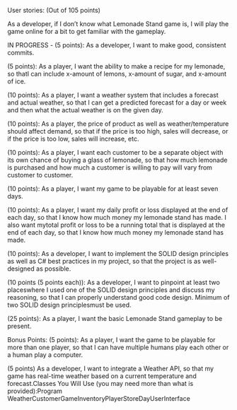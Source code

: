 User stories: (Out of 105 points)

As a developer, if I don’t know what Lemonade Stand game is, I will play the game online for a bit to get familiar with the gameplay.

IN PROGRESS - (5 points): As a developer, I want to make good, consistent commits.

(5 points): As a player, I want the ability to make a recipe for my lemonade, so thatI can include x-amount of lemons, x-amount of sugar, and x-amount of ice. 

(10 points): As a player, I want a weather system that includes a forecast and actual weather, so that I can get a predicted forecast for a day or week and then what the actual weather is on the given day.

(10 points): As a player, the price of product as well as weather/temperature should affect demand, so that if the price is too high, sales will decrease, or if the price is too low, sales will increase, etc. 

(10 points): As a player, I want each customer to be a separate object with its own chance of buying a glass of lemonade, so that how much lemonade is purchased and how much a customer is willing to pay will vary from customer to customer.

(10 points): As a player, I want my game to be playable for at least seven days.

(10 points): As a player, I want my daily profit or loss displayed at the end of each day, so that I know how much money my lemonade stand has made. I also want mytotal profit or loss to be a running total that is displayed at the end of each day, so that I know how much money my lemonade stand has made. 

(10 points): As a developer, I want to implement the SOLID design principles as well as C# best practices in my project, so that the project is as well-designed as possible.

(10 points (5 points each)): As a developer, I want to pinpoint at least two placeswhere I used one of the SOLID design principles and discuss my reasoning, so that I can properly understand good code design. Minimum of two SOLID design principlesmust be used. 

(25 points): As a player, I want the basic Lemonade Stand gameplay to be present.

Bonus Points:
(5 points): As a player, I want the game to be playable for more than one player, so that I can have multiple humans play each other or a human play a computer.

(5 points) As a developer, I want to integrate a Weather API, so that my game has real-time weather based on a current temperature and forecast.Classes You Will Use (you may need more than what is provided):Program WeatherCustomerGameInventoryPlayerStoreDayUserInterface